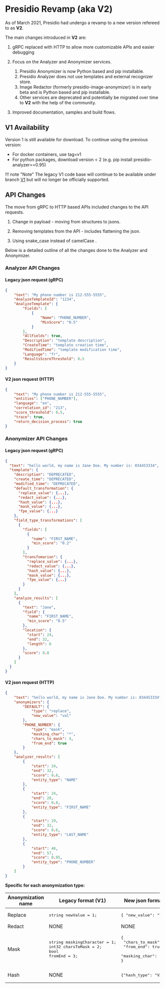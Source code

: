 # Presidio Revamp (aka V2)

As of March 2021, Presidio had undergo a revamp to a new version refereed to as **V2**.

The main changes introduced in **V2** are:

1. gRPC replaced with HTTP to allow more customizable APIs and easier debugging
2. Focus on the Analyzer and Anonymizer services.

    1. Presidio Anonymizer is now Python based and pip installable.
    2. Presidio Analyzer does not use templates and external recognizer store.
    3. Image Redactor (formerly presidio-image-anonymizer) is in early beta and is Python based and pip installable.
    4. Other services are deprecated and potentially be migrated over time to **V2** with the help of the community.

3. Improved documentation, samples and build flows.

## V1 Availability

Version 1 is still available for download. To continue using the previous version:
-	For docker containers, use tag=v1 
-	For python packages, download version < 2 (e.g. pip install presidio-analyzer==0.95)

!!! note "Note"
	The legacy V1 code base will continue to be available under branch [V1](https://github.com/microsoft/presidio/tree/V1) but will no longer be officially supported.


## API Changes

The move from gRPC to HTTP based APIs included changes to the API requests.

1. Change in payload - moving from structures to jsons.

2. Removing templates from the API - includes flattening the json.
3. Using snake_case instead of camelCase .

Below is a detailed outline of all the changes done to the Analyzer and Anonymizer.

### Analyzer API Changes

#### Legacy json request (gRPC)

```json
{
    "text": "My phone number is 212-555-5555",
    "AnalyzeTemplateId": "1234",
    "AnalyzeTemplate": {
        "Fields": [
            {
                "Name": "PHONE_NUMBER",
                "MinScore": "0.5"
            }
        ],
        "AllFields": true,
        "Description": "template description",
        "CreateTime": "template creation time",
        "ModifiedTime": "template modification time",
        "Language": "fr",
        "ResultsScoreThreshold": 0.5
    }
}
```

#### V2 json request (HTTP)

```json
{
    "text": "My phone number is 212-555-5555",
    "entities": ["PHONE_NUMBER"],
    "language": "en",
    "correlation_id": "213",
    "score_threshold": 0.5,
    "trace": true,
    "return_decision_process": true
}
```

### Anonymizer API Changes

#### Legacy json request (gRPC)

```json
{
  "text": "hello world, my name is Jane Doe. My number is: 034453334",
  "template": {
    "description": "DEPRECATED",
    "create_time": "DEPRECATED",
    "modified_time": "DEPRECATED",
    "default_transformation": {
      "replace_value": {...},
      "redact_value": {...},
      "hash_value": {...},
      "mask_value": {...},
      "fpe_value": {...}
    },
    "field_type_transformations": [
      {
        "fields": [
          {
            "name": "FIRST_NAME",
            "min_score": "0.2"
          }
        ],
        "transfomarion": {
          "replace_value": {...},
          "redact_value": {...},
          "hash_value": {...},
          "mask_value": {...},
          "fpe_value": {...}
        }
      }
    ],
    "analyze_results": [
      {
        "text": "Jane",
        "field": {
          "name": "FIRST_NAME",
          "min_score": "0.5"
        },
        "location": {
          "start": 24,
          "end": 32,
          "length": 6
        },
        "score": 0.8
      }
    ]
  }
}
```

#### V2 json request (HTTP)

```json
{
    "text": "hello world, my name is Jane Doe. My number is: 034453334",
    "anonymizers": {
        "DEFAULT": {
            "type": "replace",
            "new_value": "val"
        },
        "PHONE_NUMBER": {
            "type": "mask",
            "masking_char": "*",
            "chars_to_mask": 4,
            "from_end": true
        }
    },
    "analyzer_results": [
        {
            "start": 24,
            "end": 32,
            "score": 0.8,
            "entity_type": "NAME"
        },
        {
            "start": 24,
            "end": 28,
            "score": 0.8,
            "entity_type": "FIRST_NAME"
        },
        {
            "start": 29,
            "end": 32,
            "score": 0.6,
            "entity_type": "LAST_NAME"
        },
        {
            "start": 48,
            "end": 57,
            "score": 0.95,
            "entity_type": "PHONE_NUMBER"
        }
    ]
}
```

**Specific for each anonymization type:**

| Anonymization name | Legacy format (V1)                                                                      | New json format (V2)                                                                       |
| ------------------ | --------------------------------------------------------------------------------------- | ------------------------------------------------------------------------------------------ |
| Replace            | <pre>string newValue = 1;</pre>                                                         | <pre>{ "new_value": "VALUE" }</pre>                                                        |
| Redact             | NONE                                                                                    | NONE                                                                                       |
| Mask               | <pre>string maskingCharacter = 1;<br>int32 charsToMask = 2; <br>bool fromEnd = 3;</pre> | <pre>{<br> "chars_to_mask": 10,<br> "from_end": true,<br> "masking_char": "\*" <br>}</pre> |
| Hash               | NONE                                                                                    | <pre>{"hash_type": "VALUE"}</pre>                                                          |
